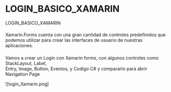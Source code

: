 # LOGIN_BASICO_XAMARIN
LOGIN_BASICO_XAMARIN
####
Xamarin.Forms cuenta con una gran cantidad de controles predefinidos que podemos utilizar para crear las interfaces de usuario de nuestras aplicaciones.

###
Vamos a crear un Login con Xamarin forms, con algunos controles como StackLayout, Label,  
Entry, Image, Button, Eventos, y Codigo C# y compararlo para abrir Navigation Page

![login_Xamarin.png]
